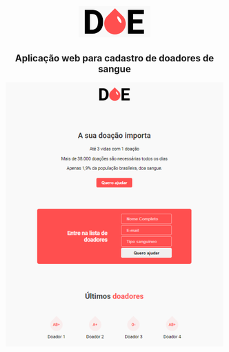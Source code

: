 <h1 align=center>  
  <img src="public/logo.png" width=33%>
</h1>

<h2 align=center>
  Aplicação web para cadastro de doadores de sangue
</h2>

<p align=center>
  <img src=".github/Doe.PNG" />  
</p>

